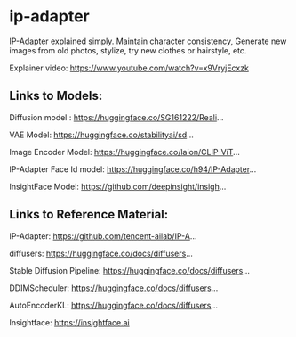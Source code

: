 # ip-adapter

IP-Adapter explained simply. Maintain character consistency, Generate new images from old photos, stylize, try new clothes or hairstyle, etc.

Explainer video: 
https://www.youtube.com/watch?v=x9VryjEcxzk


## Links to Models:

Diffusion model :
https://huggingface.co/SG161222/Reali...

VAE Model:
https://huggingface.co/stabilityai/sd...

Image Encoder Model:
https://huggingface.co/laion/CLIP-ViT...

IP-Adapter Face Id model:
https://huggingface.co/h94/IP-Adapter...

InsightFace Model:
https://github.com/deepinsight/insigh...

## Links to Reference Material:

IP-Adapter: 
https://github.com/tencent-ailab/IP-A...

diffusers: 
https://huggingface.co/docs/diffusers...

Stable Diffusion Pipeline:
https://huggingface.co/docs/diffusers...

DDIMScheduler:
https://huggingface.co/docs/diffusers...

AutoEncoderKL:
https://huggingface.co/docs/diffusers...

Insightface: 
https://insightface.ai

